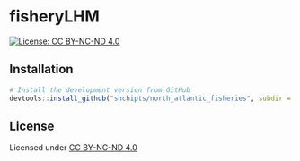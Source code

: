# fisheryLHM

[![License: CC BY-NC-ND 4.0](https://img.shields.io/badge/License-CC%20BY--NC--ND%204.0-lightgrey.svg)](https://creativecommons.org/licenses/by-nc-nd/4.0/)

## Installation

```R
# Install the development version from GitHub
devtools::install_github("shchipts/north_atlantic_fisheries", subdir = "fisheryLHM")
```

## License

Licensed under [CC BY-NC-ND 4.0](https://creativecommons.org/licenses/by-nc-nd/4.0/)